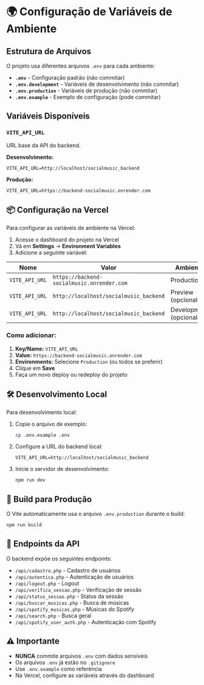 # 🌍 Configuração de Variáveis de Ambiente

## Estrutura de Arquivos

O projeto usa diferentes arquivos `.env` para cada ambiente:

- **`.env`** - Configuração padrão (não commitar)
- **`.env.development`** - Variáveis de desenvolvimento (não commitar)
- **`.env.production`** - Variáveis de produção (não commitar)
- **`.env.example`** - Exemplo de configuração (pode commitar)

## Variáveis Disponíveis

### `VITE_API_URL`

URL base da API do backend.

**Desenvolvimento:**
```
VITE_API_URL=http://localhost/socialmusic_backend
```

**Produção:**
```
VITE_API_URL=https://backend-socialmusic.onrender.com
```

## 📦 Configuração na Vercel

Para configurar as variáveis de ambiente na Vercel:

1. Acesse o dashboard do projeto na Vercel
2. Vá em **Settings** → **Environment Variables**
3. Adicione a seguinte variável:

| Nome | Valor | Ambiente |
|------|-------|----------|
| `VITE_API_URL` | `https://backend-socialmusic.onrender.com` | Production |
| `VITE_API_URL` | `http://localhost/socialmusic_backend` | Preview (opcional) |
| `VITE_API_URL` | `http://localhost/socialmusic_backend` | Development (opcional) |

### Como adicionar:

1. **Key/Name:** `VITE_API_URL`
2. **Value:** `https://backend-socialmusic.onrender.com`
3. **Environments:** Selecione `Production` (ou todos se preferir)
4. Clique em **Save**
5. Faça um novo deploy ou redeploy do projeto

## 🛠️ Desenvolvimento Local

Para desenvolvimento local:

1. Copie o arquivo de exemplo:
   ```bash
   cp .env.example .env
   ```

2. Configure a URL do backend local:
   ```
   VITE_API_URL=http://localhost/socialmusic_backend
   ```

3. Inicie o servidor de desenvolvimento:
   ```bash
   npm run dev
   ```

## 🚀 Build para Produção

O Vite automaticamente usa o arquivo `.env.production` durante o build:

```bash
npm run build
```

## 📝 Endpoints da API

O backend expõe os seguintes endpoints:

- `/api/cadastro.php` - Cadastro de usuários
- `/api/autentica.php` - Autenticação de usuários
- `/api/logout.php` - Logout
- `/api/verifica_sessao.php` - Verificação de sessão
- `/api/status_sessao.php` - Status da sessão
- `/api/buscar_musicas.php` - Busca de músicas
- `/api/spotify_musicas.php` - Músicas do Spotify
- `/api/search.php` - Busca geral
- `/api/spotify_user_auth.php` - Autenticação com Spotify

## ⚠️ Importante

- **NUNCA** commite arquivos `.env` com dados sensíveis
- Os arquivos `.env` já estão no `.gitignore`
- Use `.env.example` como referência
- Na Vercel, configure as variáveis através do dashboard
